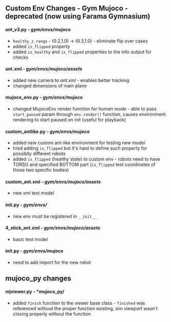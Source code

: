 ## Custom Env Changes - Gym Mujoco - deprecated (now using Farama Gymnasium)

#### ant_v3.py - *gym/envs/mujoco*
* `healthy_z_range` - (0.2,1.0) -> (0.3,1.0) - eliminate flip over cases
* added `is_flipped` property 
* added `is_healthy` and `is_flipped` properties to the info output for checks

#### ant.xml - *gym/envs/mujoco/assets*
* added new camera to *ant.xml* - enables better tracking
* changed dimensions of main plane

#### mujoco_env.py - *gym/envs/mujoco*
* changed MujocoEnv render function for *human mode* - able to pass `start_paused` param
    through `env.render()` function, causes environment rendering to start
    paused on init (useful for playback)

#### custom_antlike.py - *gym/envs/mujoco*
* added new custom ant-like environment for testing new model
* tried adding `is_flipped` but it's hard to define such property for possiblly different robots
* added `is_flipped` (healthy state) to custom env - robots need to have TORSO
    and specified BOTTOM part (`is_flipped` test coordinates of those two
    specific bodies)

#### custom_ant.xml - *gym/envs/mujoco/assets*
* new xml test model

#### __init__.py - *gym/envs/*
* new env must be registered in `__init__`

#### 4_stick_ant.xml - *gym/envs/mujoco/assets*
* basic test model

#### __init__.py - *gym/envs/mujoco*
* need to add import for the new robot


## mujoco_py changes
#### mjviewer.py - *mujoco_py/
* added `finish` function to the viewer base class - `finished` was referenced
    without the proper function existing, sim viewport wasn't closing properly
    without the function

